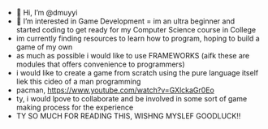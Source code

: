 - 👋 Hi, I’m @dmuyyi
- 👀 I’m interested in Game Development
= im an ultra beginner and started coding to get ready for my Computer Science course in College
- im currently finding resources to learn how to program, hoping to build a game of my own
- as much as possible i would like to use FRAMEWORKS (aifk these are modules that offers convenience to programmers)
- i would like to create a game from scratch using the pure language itself liek this cideo of a man programming
- pacman, https://www.youtube.com/watch?v=GXlckaGr0Eo
- ty, i would lpove to collaborate and be involved in some sort of game making process for the experience
- TY SO MUCH FOR READING THIS, WISHNG MYSLEF GOODLUCK!!

<!---
dmuyyi/dmuyyi is a ✨ special ✨ repository because its `README.md` (this file) appears on your GitHub profile.
You can click the Preview link to take a look at your changes.
--->
